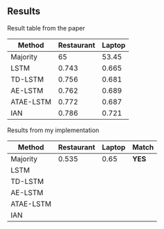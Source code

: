 ## Results

Result table from the paper

| Method | Restaurant | Laptop |
| --- | --- | --- |
| Majority | 65 | 53.45 | 
| LSTM | 0.743 | 0.665 |
| TD-LSTM | 0.756 | 0.681 |
| AE-LSTM | 0.762 | 0.689 |
| ATAE-LSTM | 0.772 | 0.687 |
| IAN | 0.786 | 0.721 |

Results from my implementation

| Method | Restaurant | Laptop | Match |
| --- | --- | --- | --- |
| Majority | 0.535 | 0.65 | **YES** | 
| LSTM |  |  | |
| TD-LSTM |  |  | |
| AE-LSTM |  |  | |
| ATAE-LSTM |  |  | |
| IAN |  |  | |


